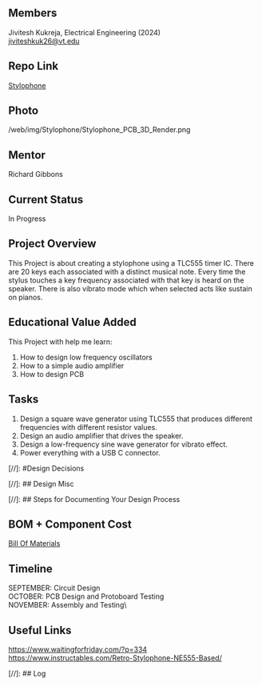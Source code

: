 ## Members
Jivitesh Kukreja, Electrical Engineering (2024)\
jiviteshkuk26@vt.edu

## Repo Link
<a class="button is-link" href="https://github.com/Amp-Lab-at-VT/Stylophone">Stylophone</a>

## Photo
/web/img/Stylophone/Stylophone_PCB_3D_Render.png

## Mentor
Richard Gibbons

## Current Status
In Progress

## Project Overview
This Project is about creating a stylophone using a TLC555 timer IC. There are 20 keys each associated with a distinct musical note. 
Every time the stylus touches a key frequency associated with that key is heard on the speaker.
There is also vibrato mode which when selected acts like sustain on pianos.

## Educational Value Added
This Project with help me learn:
1. How to design low frequency oscillators
2. How to a simple audio amplifier 
3. How to design PCB

## Tasks
1. Design a square wave generator using TLC555 that produces different frequencies with different resistor values.
2. Design an audio amplifier that drives the speaker.
3. Design a low-frequency sine wave generator for vibrato effect.
4. Power everything with a USB C connector. 

[//]: #Design Decisions

[//]: ## Design Misc

[//]: ## Steps for Documenting Your Design Process

## BOM + Component Cost
<a class="button is-link" href="https://github.com/Amp-Lab-at-VT/Stylophone/blob/main/Fabrication%20Files/Stylophone%20BOM.csv">Bill Of Materials</a>

## Timeline
SEPTEMBER: Circuit Design\
OCTOBER: PCB Design and Protoboard Testing\
NOVEMBER: Assembly and Testing\

## Useful Links
https://www.waitingforfriday.com/?p=334 \
https://www.instructables.com/Retro-Stylophone-NE555-Based/

[//]: ## Log